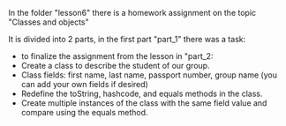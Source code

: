 In the folder "lesson6" there is a homework assignment on the topic "Classes and objects"

It is divided into 2 parts, in the first part "part_1" there was a task:
- to finalize the assignment from the lesson
in "part_2:  
- Create a class to describe the student of our group.
- Class fields: first name, last name, passport number, group name (you can add your own fields if desired)
- Redefine the toString, hashcode, and equals methods in the class.
- Create multiple instances of the class with the same field value and compare using the equals method.
